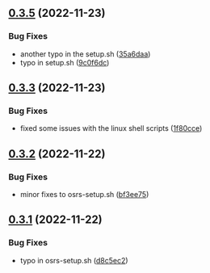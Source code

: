 ## [0.3.5](https://github.com/Torwent/wasp-setup/compare/v0.3.4...v0.3.5) (2022-11-23)


### Bug Fixes

* another typo in the setup.sh ([35a6daa](https://github.com/Torwent/wasp-setup/commit/35a6daa12da2d439f90eab33efb3f8bb7f586b93))
* typo in setup.sh ([9c0f6dc](https://github.com/Torwent/wasp-setup/commit/9c0f6dc5312267d6f17d81fb413187fb15bc3679))



## [0.3.3](https://github.com/Torwent/wasp-setup/compare/v0.3.2...v0.3.3) (2022-11-23)


### Bug Fixes

* fixed some issues with the linux shell scripts ([1f80cce](https://github.com/Torwent/wasp-setup/commit/1f80cce80d0a555fe7d73df3591aa2f6ca7e6b7a))



## [0.3.2](https://github.com/Torwent/wasp-setup/compare/v0.3.1...v0.3.2) (2022-11-22)


### Bug Fixes

* minor fixes to osrs-setup.sh ([bf3ee75](https://github.com/Torwent/wasp-setup/commit/bf3ee750454fb2b9496e8f0085bd5136e318c67b))



## [0.3.1](https://github.com/Torwent/wasp-setup/compare/v0.3.0...v0.3.1) (2022-11-22)


### Bug Fixes

* typo in osrs-setup.sh ([d8c5ec2](https://github.com/Torwent/wasp-setup/commit/d8c5ec2d5657f5e65659c9148835cbd74ed7f884))




